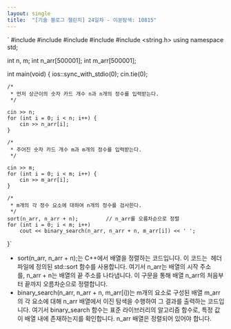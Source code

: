 ```yaml
---
layout: single
title:  "[기술 블로그 챌린지] 24일차 - 이분탐색: 10815"
---
```

`
#include <iostream>
#include <vector>
#include <algorithm>
#include <queue>
#include <string.h>
using namespace std;

int n, m;
int n_arr[500001];
int m_arr[500001];


int main(void) {
    ios::sync_with_stdio(0);
    cin.tie(0);

    /*
     * 먼저 상근이의 숫자 카드 개수 n과 n개의 정수를 입력받는다.
     */

    cin >> n;
    for (int i = 0; i < n; i++) {
        cin >> n_arr[i];
    }

    /*
     * 주어진 숫자 카드 개수 m과 m개의 정수를 입력받는다.
     */

    cin >> m;
    for (int i = 0; i < m; i++) {
        cin >> m_arr[i];
    }

    /*
     * m개의 각 정수 요소에 대하여 n개의 정수를 검사한다.
     */
    sort(n_arr, n_arr + n);         // n_arr를 오름차순으로 정렬
    for (int i = 0; i < m; i++)
        cout << binary_search(n_arr, n_arr + n, m_arr[i]) << ' ';
}`


- sort(n_arr, n_arr + n);는 C++에서 배열을 정렬하는 코드입니다. 이 코드는 <algorithm> 헤더 파일에 정의된 std::sort 함수를 사용합니다. 여기서 n_arr는 배열의 시작 주소를, n_arr + n는 배열의 끝 주소를 나타냅니다. 이 구문을 통해 배열 n_arr의 처음부터 끝까지 오름차순으로 정렬합니다.
- binary_search(n_arr, n_arr + n, m_arr[i])는 m개의 요소로 구성된 배열 m_arr의 각 요소에 대해 n_arr 배열에서 이진 탐색을 수행하여 그 결과를 출력하는 코드입니다. 여기서 binary_search 함수는 표준 라이브러리의 알고리즘 함수로, 특정 값이 배열 내에 존재하는지를 확인합니다. n_arr 배열은 정렬되어 있어야 합니다.
